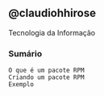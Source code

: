 ## @claudiohhirose

Tecnologia da Informação



### Sumário 

```
O que é um pacote RPM
Criando um pacote RPM
Exemplo


```







